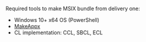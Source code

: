 Required tools to make MSIX bundle from delivery one:
* Windows 10+ x64 OS (PowerShell)
* [MakeAppx](https://github.com/microsoft/msix-packaging)
* CL implementation: CCL, SBCL, ECL
